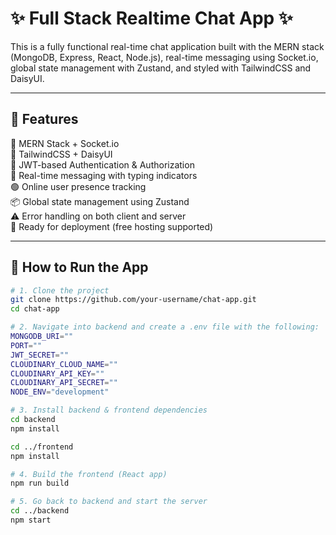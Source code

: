 # ✨ Full Stack Realtime Chat App ✨

This is a fully functional real-time chat application built with the MERN stack (MongoDB, Express, React, Node.js), real-time messaging using Socket.io, global state management with Zustand, and styled with TailwindCSS and DaisyUI.

---

## 🧠 Features

🌟 MERN Stack + Socket.io  
🎨 TailwindCSS + DaisyUI  
🔐 JWT-based Authentication & Authorization  
💬 Real-time messaging with typing indicators  
🟢 Online user presence tracking  
📦 Global state management using Zustand  
⚠️ Error handling on both client and server  
🚀 Ready for deployment (free hosting supported)

---

## 🔧 How to Run the App

```bash
# 1. Clone the project
git clone https://github.com/your-username/chat-app.git
cd chat-app

# 2. Navigate into backend and create a .env file with the following:
MONGODB_URI=""
PORT=""
JWT_SECRET=""
CLOUDINARY_CLOUD_NAME=""
CLOUDINARY_API_KEY=""
CLOUDINARY_API_SECRET=""
NODE_ENV="development"

# 3. Install backend & frontend dependencies
cd backend
npm install

cd ../frontend
npm install

# 4. Build the frontend (React app)
npm run build

# 5. Go back to backend and start the server
cd ../backend
npm start